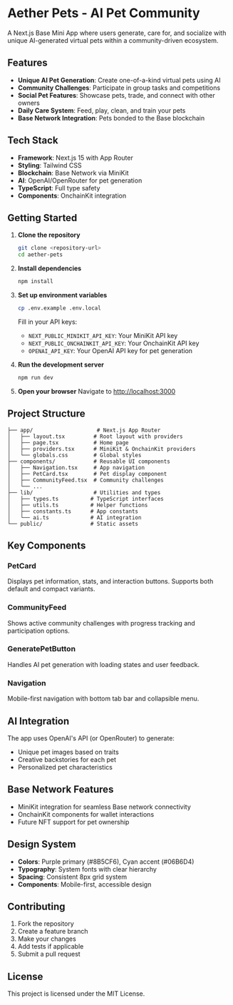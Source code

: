 # Aether Pets - AI Pet Community

A Next.js Base Mini App where users generate, care for, and socialize with unique AI-generated virtual pets within a community-driven ecosystem.

## Features

- **Unique AI Pet Generation**: Create one-of-a-kind virtual pets using AI
- **Community Challenges**: Participate in group tasks and competitions
- **Social Pet Features**: Showcase pets, trade, and connect with other owners
- **Daily Care System**: Feed, play, clean, and train your pets
- **Base Network Integration**: Pets bonded to the Base blockchain

## Tech Stack

- **Framework**: Next.js 15 with App Router
- **Styling**: Tailwind CSS
- **Blockchain**: Base Network via MiniKit
- **AI**: OpenAI/OpenRouter for pet generation
- **TypeScript**: Full type safety
- **Components**: OnchainKit integration

## Getting Started

1. **Clone the repository**
   ```bash
   git clone <repository-url>
   cd aether-pets
   ```

2. **Install dependencies**
   ```bash
   npm install
   ```

3. **Set up environment variables**
   ```bash
   cp .env.example .env.local
   ```
   
   Fill in your API keys:
   - `NEXT_PUBLIC_MINIKIT_API_KEY`: Your MiniKit API key
   - `NEXT_PUBLIC_ONCHAINKIT_API_KEY`: Your OnchainKit API key
   - `OPENAI_API_KEY`: Your OpenAI API key for pet generation

4. **Run the development server**
   ```bash
   npm run dev
   ```

5. **Open your browser**
   Navigate to [http://localhost:3000](http://localhost:3000)

## Project Structure

```
├── app/                    # Next.js App Router
│   ├── layout.tsx         # Root layout with providers
│   ├── page.tsx           # Home page
│   ├── providers.tsx      # MiniKit & OnchainKit providers
│   └── globals.css        # Global styles
├── components/            # Reusable UI components
│   ├── Navigation.tsx     # App navigation
│   ├── PetCard.tsx        # Pet display component
│   ├── CommunityFeed.tsx  # Community challenges
│   └── ...
├── lib/                   # Utilities and types
│   ├── types.ts          # TypeScript interfaces
│   ├── utils.ts          # Helper functions
│   ├── constants.ts      # App constants
│   └── ai.ts             # AI integration
└── public/               # Static assets
```

## Key Components

### PetCard
Displays pet information, stats, and interaction buttons. Supports both default and compact variants.

### CommunityFeed
Shows active community challenges with progress tracking and participation options.

### GeneratePetButton
Handles AI pet generation with loading states and user feedback.

### Navigation
Mobile-first navigation with bottom tab bar and collapsible menu.

## AI Integration

The app uses OpenAI's API (or OpenRouter) to generate:
- Unique pet images based on traits
- Creative backstories for each pet
- Personalized pet characteristics

## Base Network Features

- MiniKit integration for seamless Base network connectivity
- OnchainKit components for wallet interactions
- Future NFT support for pet ownership

## Design System

- **Colors**: Purple primary (#8B5CF6), Cyan accent (#06B6D4)
- **Typography**: System fonts with clear hierarchy
- **Spacing**: Consistent 8px grid system
- **Components**: Mobile-first, accessible design

## Contributing

1. Fork the repository
2. Create a feature branch
3. Make your changes
4. Add tests if applicable
5. Submit a pull request

## License

This project is licensed under the MIT License.
